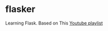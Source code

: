 # flasker
Learning Flask. Based on This [Youtube playlist](https://www.youtube.com/playlist?list=PLCC34OHNcOtolz2Vd9ZSeSXWc8Bq23yEz)
